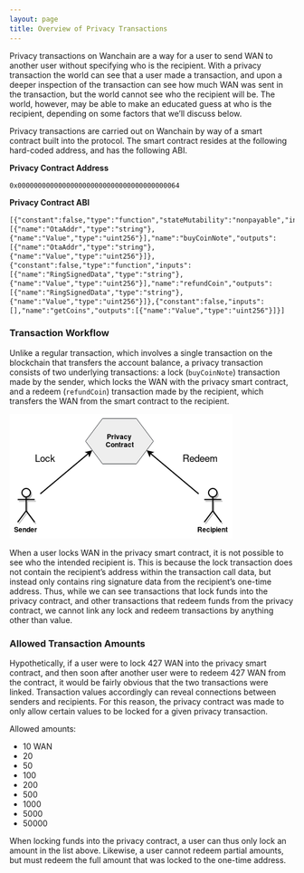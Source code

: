 ```yaml
---
layout: page
title: Overview of Privacy Transactions
---
```


Privacy transactions on Wanchain are a way for a user to send WAN to another
user without specifying who is the recipient. With a privacy transaction the
world can see that a user made a transaction, and upon a deeper inspection of
the transaction can see how much WAN was sent in the transaction, but the world
cannot see who the recipient will be. The world, however, may be able to make
an educated guess at who is the recipient, depending on some factors that we’ll
discuss below.

Privacy transactions are carried out on Wanchain by way of a smart contract
built into the protocol. The smart contract resides at the following hard-coded
address, and has the following ABI.

**Privacy Contract Address**
```
0x0000000000000000000000000000000000000064
```

**Privacy Contract ABI**
```
[{"constant":false,"type":"function","stateMutability":"nonpayable","inputs":[{"name":"OtaAddr","type":"string"},{"name":"Value","type":"uint256"}],"name":"buyCoinNote","outputs":[{"name":"OtaAddr","type":"string"},{"name":"Value","type":"uint256"}]},{"constant":false,"type":"function","inputs":[{"name":"RingSignedData","type":"string"},{"name":"Value","type":"uint256"}],"name":"refundCoin","outputs":[{"name":"RingSignedData","type":"string"},{"name":"Value","type":"uint256"}]},{"constant":false,"inputs":[],"name":"getCoins","outputs":[{"name":"Value","type":"uint256"}]}]
```

### Transaction Workflow

Unlike a regular transaction, which involves a single transaction on the
blockchain that transfers the account balance, a privacy transaction consists
of two underlying transactions: a lock (`buyCoinNote`) transaction made by the
sender, which locks the WAN with the privacy smart contract, and a redeem
(`refundCoin`) transaction made by the recipient, which transfers the WAN from
the smart contract to the recipient.

![Privacy Transaction](/img/privacy_transaction.png)

When a user locks WAN in the privacy smart contract, it is not possible to see
who the intended recipient is. This is because the lock transaction does not
contain the recipient’s address within the transaction call data, but instead
only contains ring signature data from the recipient’s one-time address. Thus,
while we can see transactions that lock funds into the privacy contract, and
other transactions that redeem funds from the privacy contract, we cannot link
any lock and redeem transactions by anything other than value.

### Allowed Transaction Amounts

Hypothetically, if a user were to lock 427 WAN into the privacy smart contract,
and then soon after another user were to redeem 427 WAN from the contract, it
would be fairly obvious that the two transactions were linked. Transaction
values accordingly can reveal connections between senders and recipients. For
this reason, the privacy contract was made to only allow certain values to be
locked for a given privacy transaction.

Allowed amounts:
- 10 WAN
- 20
- 50
- 100
- 200
- 500
- 1000
- 5000
- 50000

When locking funds into the privacy contract, a user can thus only lock an
amount in the list above. Likewise, a user cannot redeem partial amounts, but
must redeem the full amount that was locked to the one-time address.
